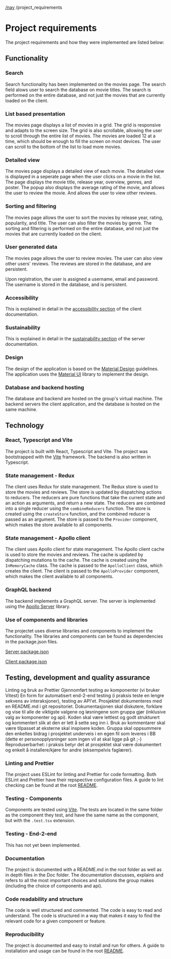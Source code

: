 [/nav](navigation.md) /project_requirements

# Project requirements

The project requirements and how they were implemented are listed below:

## Functionality

### Search

Search functionality has been implemented on the movies page. The search field alows user to search the database on movie titles. The search is performed on the entire database, and not just the movies that are currently loaded on the client.

### List based presentation

The movies page displays a list of movies in a grid. The grid is responsive and adapts to the screen size. The grid is also scrollable, allowing the user to scroll through the entire list of movies. The movies are loaded 12 at a time, which should be enough to fill the screen on most devices. The user can scroll to the bottom of the list to load more movies.

### Detailed view

The movies page displays a detailed view of each movie. The detailed view is displayed in a seperate page when the user clicks on a movie in the list. The page displays the movie title, release year, overview, genres, and poster. The popup also displays the average rating of the movie, and allows the user to review the movie. And allows the user to view other reviews.

### Sorting and filtering

The movies page allows the user to sort the movies by release year, rating, popularity, and title. The user can also filter the movies by genre. The sorting and filtering is performed on the entire database, and not just the movies that are currently loaded on the client.

### User generated data

The movies page allows the user to review movies. The user can also view other users' reviews. The reviews are stored in the database, and are persistent.

Upon registration, the user is assigned a username, email and password. The username is stored in the database, and is persistent.

### Accessibility

This is explained in detail in the [accessibility section](client.md#accessibility-wcag-22-compliance) of the client documentation.

### Sustainability

This is explained in detail in the [sustainability section](server.md#sustainability) of the server documentation.

### Design

The design of the application is based on the [Material Design](https://material.io/design) guidelines. The application uses the [Material UI](https://material-ui.com/) library to implement the design.

### Database and backend hosting

The database and backend are hosted on the group's virtual machine. The backend servers the client application, and the database is hosted on the same machine.

## Technology

### React, Typescript and Vite

The project is built with React, Typescript and Vite. The project was bootstrapped with the [Vite](https://vitejs.dev/) framework. The backend is also written in Typescript.

### State management - Redux

The client uses Redux for state management. The Redux store is used to store the movies and reviews. The store is updated by dispatching actions to reducers. The reducers are pure functions that take the current state and an action as arguments, and return a new state. The reducers are combined into a single reducer using the `combineReducers` function. The store is created using the `createStore` function, and the combined reducer is passed as an argument. The store is passed to the `Provider` component, which makes the store available to all components.

### State management - Apollo client

The client uses Apollo client for state management. The Apollo client cache is used to store the movies and reviews. The cache is updated by dispatching mutations to the cache. The cache is created using the `InMemoryCache` class. The cache is passed to the `ApolloClient` class, which creates the client. The client is passed to the `ApolloProvider` component, which makes the client available to all components.

### GraphQL backend

The backend implements a GraphQL server. The server is implemented using the [Apollo Server](https://www.apollographql.com/docs/apollo-server/) library.

### Use of components and libraries

The projectet uses diverse libraries and components to implement the functionality. The libraries and components can be found as dependencies in the package.json files.

[Server package.json](../server/package.json)

[Client package.json](../client/package.json)

## Testing, development and quality assurance

Linting og bruk av Prettier
Gjennomført testing av komponenter (vi bruker Vitest)
En form for automatisert end-2-end testing (i praksis teste en lengre sekvens av interaksjoner), testing av API'et.
Prosjektet dokumenteres med en README.md i git repositoriet. Dokumentasjonen skal diskutere, forklare og vise til alle de viktigste valgene og løsningene som gruppa gjør (inklusive valg av komponenter og api).
Koden skal være lettlest og godt strukturert og kommentert slik at den er lett å sette seg inn i. Bruk av kommentarer skal være tilpasset at eksterne skal inspisere koden.
Gruppa skal oppsummere den enkeltes bidrag i prosjektet underveis i en egen fil som leveres i BB (dette er personopplysninger som ingen vil at skal ligge på git ;-)
Reproduserbarhet: i praksis betyr det at prosjektet skal være dokumentert og enkelt å installere/kjøre for andre (eksempelvis faglærer).

### Linting and Prettier

The project uses ESLint for linting and Prettier for code formatting. Both ESLint and Prettier have their repspective configuration files. A guide to lint checking can be found at the root [README](../README.md#linting-and-formatting).

### Testing - Components

Components are tested using [Vite](https://vitejs.dev/). The tests are located in the same folder as the component they test, and have the same name as the component, but with the `.test.tsx` extension.

### Testing - End-2-end

This has not yet been implemented.

### Documentation

The project is documented with a README.md in the root folder as well as in depth files in the Doc folder. The documentation discusses, explains and refers to all the most important choices and solutions the group makes (including the choice of components and api).

### Code readability and structure

The code is well structured and commented. The code is easy to read and understand. The code is structured in a way that makes it easy to find the relevant code for a given component or feature.

### Reproducibility

The project is documented and easy to install and run for others. A guide to installation and usage can be found in the root [README](../README.md#local-installation-and-usage).

